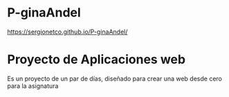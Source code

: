 # P-ginaAndel
https://sergionetco.github.io/P-ginaAndel/
# Proyecto de Aplicaciones web 
Es un proyecto de un par de días, diseñado para crear una web desde cero para la asignatura
